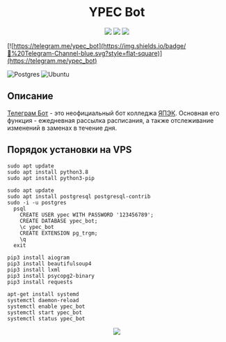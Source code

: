 
<h1 align="center">YPEC Bot</h1>

<p align="center">
<img src="https://img.shields.io/github/stars/nik20z/hltv_bot">
<img src="https://img.shields.io/github/issues/nik20z/hltv_bot">
<img src="https://img.shields.io/github/license/nik20z/hltv_bot">
</p>

[![https://telegram.me/ypec_bot](https://img.shields.io/badge/💬%20Telegram-Channel-blue.svg?style=flat-square)](https://telegram.me/ypec_bot)

![Postgres](https://img.shields.io/badge/postgres-%23316192.svg?style=for-the-badge&logo=postgresql&logoColor=white)
![Ubuntu](https://img.shields.io/badge/Ubuntu-E95420?style=for-the-badge&logo=ubuntu&logoColor=white)

## Описание

[Телеграм Бот](https://t.me/ypec_bot "ypec_bot") - это неофициальный бот колледжа [ЯПЭК](https://www.ypec.ru "ypec.ru"). Основная его функция - ежедневная рассылка расписания, а также отслеживание изменений в заменах в течение дня. 


## Порядок установки на VPS

```
sudo apt update
sudo apt install python3.8
sudo apt install python3-pip

sudo apt update
sudo apt install postgresql postgresql-contrib
sudo -i -u postgres
  psql
    CREATE USER ypec WITH PASSWORD '123456789';
    CREATE DATABASE ypec_bot;
    \c ypec_bot
    CREATE EXTENSION pg_trgm;
    \q
  exit

pip3 install aiogram
pip3 install beautifulsoup4
pip3 install lxml
pip3 install psycopg2-binary
pip3 install requests

apt-get install systemd
systemctl daemon-reload
systemctl enable ypec_bot
systemctl start ypec_bot
systemctl status ypec_bot
```

<p align="center">
  <img src="https://user-images.githubusercontent.com/62090150/193757014-4e816ff4-e524-4d3d-a0f9-5d64701e9ec0.png">
</p>
